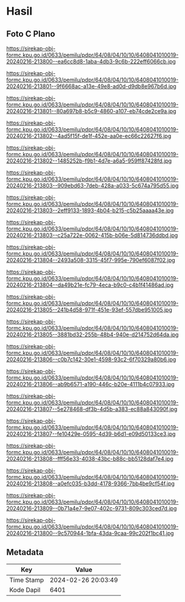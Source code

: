 # Hasil

## Foto C Plano

https://sirekap-obj-formc.kpu.go.id/0633/pemilu/pdpr/64/08/04/10/10/6408041010019-20240216-213800--ea6cc8d8-1aba-4db3-9c6b-222eff6066cb.jpg

https://sirekap-obj-formc.kpu.go.id/0633/pemilu/pdpr/64/08/04/10/10/6408041010019-20240216-213801--9f6668ac-a13e-49e8-ad0d-d9db8e967b6d.jpg

https://sirekap-obj-formc.kpu.go.id/0633/pemilu/pdpr/64/08/04/10/10/6408041010019-20240216-213801--80a697b8-b5c9-4860-a107-eb74cde2ce9a.jpg

https://sirekap-obj-formc.kpu.go.id/0633/pemilu/pdpr/64/08/04/10/10/6408041010019-20240216-213802--4ad5f15f-de1f-452e-aa0e-ec66c22627f6.jpg

https://sirekap-obj-formc.kpu.go.id/0633/pemilu/pdpr/64/08/04/10/10/6408041010019-20240216-213802--1485252b-f9b1-4d7e-a6a5-959ff87428fd.jpg

https://sirekap-obj-formc.kpu.go.id/0633/pemilu/pdpr/64/08/04/10/10/6408041010019-20240216-213803--909ebd63-7deb-428a-a033-5c674a795d55.jpg

https://sirekap-obj-formc.kpu.go.id/0633/pemilu/pdpr/64/08/04/10/10/6408041010019-20240216-213803--2eff9133-1893-4b04-b215-c5b25aaaa43e.jpg

https://sirekap-obj-formc.kpu.go.id/0633/pemilu/pdpr/64/08/04/10/10/6408041010019-20240216-213803--c25a722e-0062-415b-b06e-5d814736ddbd.jpg

https://sirekap-obj-formc.kpu.go.id/0633/pemilu/pdpr/64/08/04/10/10/6408041010019-20240216-213804--2493a508-3315-45f7-995e-790ef6087f02.jpg

https://sirekap-obj-formc.kpu.go.id/0633/pemilu/pdpr/64/08/04/10/10/6408041010019-20240216-213804--da49b21e-fc79-4eca-b9c0-c4b1f41486ad.jpg

https://sirekap-obj-formc.kpu.go.id/0633/pemilu/pdpr/64/08/04/10/10/6408041010019-20240216-213805--241b4d58-971f-451e-93ef-557dbe951005.jpg

https://sirekap-obj-formc.kpu.go.id/0633/pemilu/pdpr/64/08/04/10/10/6408041010019-20240216-213805--3881bd32-255b-48b4-940e-d214752d64da.jpg

https://sirekap-obj-formc.kpu.go.id/0633/pemilu/pdpr/64/08/04/10/10/6408041010019-20240216-213806--c0b7c142-30e1-4598-93c2-6f70329a80b6.jpg

https://sirekap-obj-formc.kpu.go.id/0633/pemilu/pdpr/64/08/04/10/10/6408041010019-20240216-213806--ab9b6571-a190-446c-b20e-4111b4c07933.jpg

https://sirekap-obj-formc.kpu.go.id/0633/pemilu/pdpr/64/08/04/10/10/6408041010019-20240216-213807--5e278468-df3b-4d5b-a383-ec88a843090f.jpg

https://sirekap-obj-formc.kpu.go.id/0633/pemilu/pdpr/64/08/04/10/10/6408041010019-20240216-213807--fe10429e-0595-4d39-b6d1-e09d50133ce3.jpg

https://sirekap-obj-formc.kpu.go.id/0633/pemilu/pdpr/64/08/04/10/10/6408041010019-20240216-213808--fff56e33-4038-43bc-b88c-bb5128daf7e4.jpg

https://sirekap-obj-formc.kpu.go.id/0633/pemilu/pdpr/64/08/04/10/10/6408041010019-20240216-213808--a0efc035-b3dd-4178-9366-7bb4be9cf54f.jpg

https://sirekap-obj-formc.kpu.go.id/0633/pemilu/pdpr/64/08/04/10/10/6408041010019-20240216-213809--0b71a4e7-9e07-402c-9731-809c303ced7d.jpg

https://sirekap-obj-formc.kpu.go.id/0633/pemilu/pdpr/64/08/04/10/10/6408041010019-20240216-213800--9c570944-1bfa-43da-9caa-99c202f1bc41.jpg


## Metadata

| Key        | Value               |
| ---------- | ------------------- |
| Time Stamp | 2024-02-26 20:03:49 |
| Kode Dapil | 6401                |



